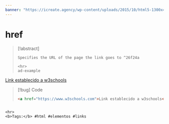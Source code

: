 ```yaml
---
banner: "https://icreate.agency/wp-content/uploads/2015/10/html5-1300x470.gif"
---
```

# href
> [!abstract]
> ````
> Specifies the URL of the page the link goes to ^26f24a
> 
> <hr>
> ad-example
<a href="https://www.w3schools.com">Link establecido a w3schools</a>

> [!bug] Code
> ~~~html
> <a href="https://www.w3schools.com">Link establecido a w3schools</a>
> ~~~


````

<hr>
<b>Tags:</b> #html #elementos #links 